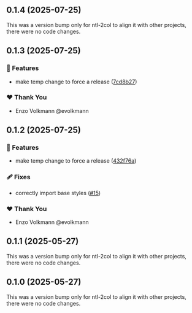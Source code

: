 ## 0.1.4 (2025-07-25)

This was a version bump only for ntl-2col to align it with other projects, there were no code changes.

## 0.1.3 (2025-07-25)

### 🚀 Features

- make temp change to force a release ([7cd8b27](https://github.com/nextrap/nextrap-monorepo/commit/7cd8b27))

### ❤️ Thank You

- Enzo Volkmann @evolkmann

## 0.1.2 (2025-07-25)

### 🚀 Features

- make temp change to force a release ([432f76a](https://github.com/nextrap/nextrap-monorepo/commit/432f76a))

### 🩹 Fixes

- correctly import base styles ([#15](https://github.com/nextrap/nextrap-monorepo/pull/15))

### ❤️ Thank You

- Enzo Volkmann @evolkmann

## 0.1.1 (2025-05-27)

This was a version bump only for ntl-2col to align it with other projects, there were no code changes.

## 0.1.0 (2025-05-27)

This was a version bump only for ntl-2col to align it with other projects, there were no code changes.
